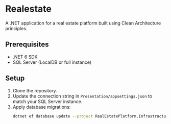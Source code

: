 # Realestate

A .NET application for a real estate platform built using Clean Architecture principles.

## Prerequisites
- .NET 6 SDK
- SQL Server (LocalDB or full instance)

## Setup
1. Clone the repository.
2. Update the connection string in `Presentation/appsettings.json` to match your SQL Server instance.
3. Apply database migrations:
   ```bash
   dotnet ef database update --project RealEstatePlatform.Infrastructure --startup-project RealEstatePlatform.Presentation

